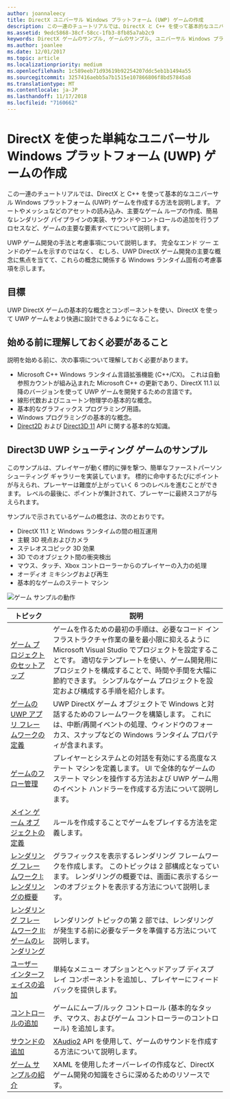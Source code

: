 ```yaml
---
author: joannaleecy
title: DirectX ユニバーサル Windows プラットフォーム (UWP) ゲームの作成
description: この一連のチュートリアルでは、DirectX と C++ を使って基本的なユニバーサル Windows プラットフォーム (UWP) ゲームを作成する方法を説明します。
ms.assetid: 9edc5868-38cf-58cc-1fb3-8fb85a7ab2c9
keywords: DirectX ゲームのサンプル, ゲームのサンプル, ユニバーサル Windows プラットフォーム (UWP), Direct3D 11 ゲーム
ms.author: joanlee
ms.date: 12/01/2017
ms.topic: article
ms.localizationpriority: medium
ms.openlocfilehash: 1c589eeb71d93619b92254207ddc5eb1b1494a55
ms.sourcegitcommit: 3257416aebb5a7b1515e107866806f8bd57845a8
ms.translationtype: MT
ms.contentlocale: ja-JP
ms.lasthandoff: 11/17/2018
ms.locfileid: "7160662"
---
```

# <a name="create-a-simple-universal-windows-platform-uwp-game-with-directx"></a>DirectX を使った単純なユニバーサル Windows プラットフォーム (UWP) ゲームの作成

この一連のチュートリアルでは、DirectX と C++ を使って基本的なユニバーサル Windows プラットフォーム (UWP) ゲームを作成する方法を説明します。 アートやメッシュなどのアセットの読み込み、主要なゲーム ループの作成、簡易なレンダリング パイプラインの実装、サウンドやコントロールの追加を行うプロセスなど、ゲームの主要な要素すべてについて説明します。

UWP ゲーム開発の手法と考慮事項について説明します。 完全なエンド ツー エンドのゲームを示すのではなく、 むしろ、UWP DirectX ゲーム開発の主要な概念に焦点を当てて、これらの概念に関係する Windows ランタイム固有の考慮事項を示します。

## <a name="objective"></a>目標

UWP DirectX ゲームの基本的な概念とコンポーネントを使い、DirectX を使って UWP ゲームをより快適に設計できるようになること。

## <a name="what-you-need-to-know-before-starting"></a>始める前に理解しておく必要があること


説明を始める前に、次の事項について理解しておく必要があります。

-   Microsoft C++ Windows ランタイム言語拡張機能 (C++/CX)。 これは自動参照カウントが組み込まれた Microsoft C++ の更新であり、DirectX 11.1 以降のバージョンを使って UWP ゲームを開発するための言語です。
-   線形代数およびニュートン物理学の基本的な概念。
-   基本的なグラフィックス プログラミング用語。
-   Windows プログラミングの基本的な概念。
-   [Direct2D](https://msdn.microsoft.com/library/windows/apps/dd370990.aspx) および [Direct3D 11](https://msdn.microsoft.com/library/windows/desktop/hh404569) API に関する基本的な知識。

##  <a name="direct3d-uwp-shooting-game-sample"></a>Direct3D UWP シューティング ゲームのサンプル


このサンプルは、プレイヤーが動く標的に弾を撃つ、簡単なファーストパーソン シューティング ギャラリーを実装しています。 標的に命中するたびにポイントが与えられ、プレーヤーは難度が上がっていく 6 つのレベルを進むことができます。 レベルの最後に、ポイントが集計されて、プレーヤーに最終スコアが与えられます。

サンプルで示されているゲームの概念は、次のとおりです。

-   DirectX 11.1 と Windows ランタイムの間の相互運用
-   主観 3D 視点およびカメラ
-   ステレオスコピック 3D 効果
-   3D でのオブジェクト間の衝突検出
-   マウス、タッチ、Xbox コントローラーからのプレイヤーの入力の処理
-   オーディオ ミキシングおよび再生
-   基本的なゲームのステート マシン

![ゲーム サンプルの動作](images/simple-dx-game-overview.png)

| トピック | 説明 |
|-------|-------------|
|[ゲーム プロジェクトのセットアップ](tutorial--setting-up-the-games-infrastructure.md) | ゲームを作るための最初の手順は、必要なコード インフラストラクチャ作業の量を最小限に抑えるように Microsoft Visual Studio でプロジェクトを設定することです。 適切なテンプレートを使い、ゲーム開発用にプロジェクトを構成することで、時間や手間を大幅に節約できます。 シンプルなゲーム プロジェクトを設定および構成する手順を紹介します。 |
| [ゲームの UWP アプリ フレームワークの定義](tutorial--building-the-games-uwp-app-framework.md) | UWP DirectX ゲーム オブジェクトで Windows と対話するためのフレームワークを構築します。 これには、中断/再開イベントの処理、ウィンドウのフォーカス、スナップなどの Windows ランタイム プロパティが含まれます。  |
| [ゲームのフロー管理](tutorial-game-flow-management.md) | プレイヤーとシステムとの対話を有効にする高度なステート マシンを定義します。 UI で全体的なゲームのステート マシンを操作する方法および UWP ゲーム用のイベント ハンドラーを作成する方法について説明します。 |
| [メイン ゲーム オブジェクトの定義](tutorial--defining-the-main-game-loop.md) | ルールを作成することでゲームをプレイする方法を定義します。 |
| [レンダリング フレームワーク I: レンダリングの概要](tutorial--assembling-the-rendering-pipeline.md) | グラフィックスを表示するレンダリング フレームワークを作成します。 このトピックは 2 部構成となっています。 レンダリングの概要では、画面に表示するシーンのオブジェクトを表示する方法について説明します。 |
| [レンダリング フレームワーク II: ゲームのレンダリング](tutorial-game-rendering.md) | レンダリング トピックの第 2 部では、レンダリングが発生する前に必要なデータを準備する方法について説明します。 |
| [ユーザー インターフェイスの追加](tutorial--adding-a-user-interface.md) | 単純なメニュー オプションとヘッドアップ ディスプレイ コンポーネントを追加し、プレイヤーにフィードバックを提供します。 |
| [コントロールの追加](tutorial--adding-controls.md) | ゲームにムーブ/ルック コントロール (基本的なタッチ、マウス、およびゲーム コントローラーのコントロール) を追加します。 |
| [サウンドの追加](tutorial--adding-sound.md) | [XAudio2](https://msdn.microsoft.com/library/windows/desktop/ee415813) API を使用して、ゲームのサウンドを作成する方法について説明します。 |
| [ゲーム サンプルの紹介](tutorial-resources.md) | XAML を使用したオーバーレイの作成など、DirectX ゲーム開発の知識をさらに深めるためのリソースです。 |